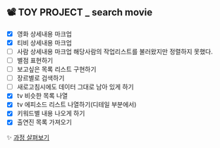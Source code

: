 ## 📽 TOY PROJECT _ search movie 
 - [x] 영화 상세내용 마크업
 - [x] 티비 상세내용 마크업
 - [ ] 사람 상세내용 마크업
	해당사람의 작업리스트를 불러왔지만 정렬하지 못했다.
 - [ ] 별점 표현하기
 - [ ] 보고싶은 목록 리스트 구현하기
 - [ ] 장르별로 검색하기
 - [ ] 새로고침시에도 데이터 그대로 남아 있게 하기 
 - [x] tv 비슷한 목록 나열
 - [x] tv 에피소드 리스트 나열하기(디테일 부분에서)
 - [x] 키워드별 내용 나오게 하기
 - [x] 출연진 목록 가져오기

✨ [과정 살펴보기](https://github.com/gay0ung/Vue/commit/f90da6f6416f810a85da3dee19ab061dabf5a062)
